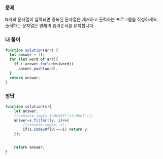### 문제
N개의 문자열이 입력되면 중복된 문자열은 제거하고 출력하는 프로그램을 작성하세요. 출력하는 문자열은 원래의 입력순서를 유지합니다.

### 내 풀이
```js
function solution(arr) {
  let answer = [];
  for (let word of arr){
    if (!answer.includes(word))
      answer.push(word);
  }
  return answer;
}
```

### 정답
```js
function solution(s){  
    let answer;
    //console.log(s.indexOf("student"));
    answer=s.filter((v, i)=>{
        //console.log(v, i);
        if(s.indexOf(v)===i) return v;
    });


    return answer;
}
```
